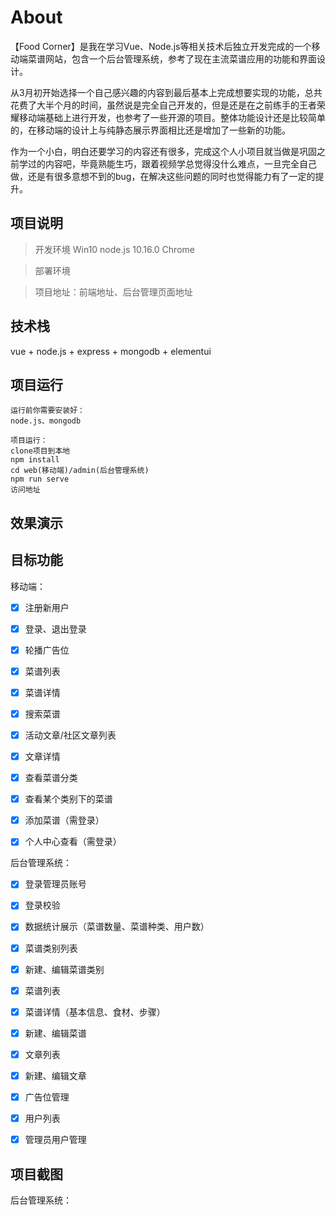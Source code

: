 # About

【Food Corner】是我在学习Vue、Node.js等相关技术后独立开发完成的一个移动端菜谱网站，包含一个后台管理系统，参考了现在主流菜谱应用的功能和界面设计。

从3月初开始选择一个自己感兴趣的内容到最后基本上完成想要实现的功能，总共花费了大半个月的时间，虽然说是完全自己开发的，但是还是在之前练手的王者荣耀移动端基础上进行开发，也参考了一些开源的项目。整体功能设计还是比较简单的，在移动端的设计上与纯静态展示界面相比还是增加了一些新的功能。

作为一个小白，明白还要学习的内容还有很多，完成这个人小项目就当做是巩固之前学过的内容吧，毕竟熟能生巧，跟着视频学总觉得没什么难点，一旦完全自己做，还是有很多意想不到的bug，在解决这些问题的同时也觉得能力有了一定的提升。

## 项目说明

> 开发环境  Win10     node.js 10.16.0     Chrome

> 部署环境

> 项目地址：前端地址、后台管理页面地址



## 技术栈

vue + node.js + express + mongodb + elementui

## 项目运行

```
运行前你需要安装好：
node.js、mongodb

项目运行：
clone项目到本地
npm install
cd web(移动端)/admin(后台管理系统)
npm run serve
访问地址
```



## 效果演示



## 目标功能

移动端：

- [x] 注册新用户

- [x] 登录、退出登录
- [x] 轮播广告位

- [x] 菜谱列表

- [x] 菜谱详情

- [x] 搜索菜谱

- [x] 活动文章/社区文章列表

- [x] 文章详情

- [x] 查看菜谱分类

- [x] 查看某个类别下的菜谱

- [x] 添加菜谱（需登录）

- [x] 个人中心查看（需登录）


后台管理系统：

- [x] 登录管理员账号
- [x] 登录校验

- [x] 数据统计展示（菜谱数量、菜谱种类、用户数）
- [x] 菜谱类别列表
- [x] 新建、编辑菜谱类别
- [x] 菜谱列表
- [x] 菜谱详情（基本信息、食材、步骤）
- [x] 新建、编辑菜谱
- [x] 文章列表
- [x] 新建、编辑文章
- [x] 广告位管理
- [x] 用户列表
- [x] 管理员用户管理



## 项目截图

后台管理系统：